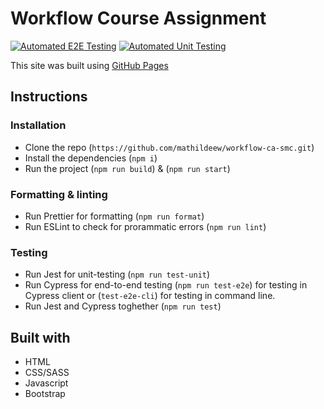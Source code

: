 # Workflow Course Assignment

[![Automated E2E Testing](https://github.com/mathildeew/workflow-ca-smc/actions/workflows/e2e-test.yml/badge.svg)](https://github.com/mathildeew/workflow-ca-smc/actions/workflows/e2e-test.yml)
[![Automated Unit Testing](https://github.com/mathildeew/workflow-ca-smc/actions/workflows/unit-test.yml/badge.svg)](https://github.com/mathildeew/workflow-ca-smc/actions/workflows/unit-test.yml)

This site was built using [GitHub Pages](https://mathildeew.github.io/workflow-ca-smc/)

## Instructions

### Installation

- Clone the repo (`https://github.com/mathildeew/workflow-ca-smc.git`)
- Install the dependencies (`npm i`)
- Run the project (`npm run build`) & (`npm run start`)

### Formatting & linting

- Run Prettier for formatting (`npm run format`)
- Run ESLint to check for prorammatic errors (`npm run lint`)

### Testing

- Run Jest for unit-testing (`npm run test-unit`)
- Run Cypress for end-to-end testing (`npm run test-e2e`) for testing in Cypress client or (`test-e2e-cli`) for testing in command line.
- Run Jest and Cypress toghether (`npm run test`)

## Built with

- HTML
- CSS/SASS
- Javascript
- Bootstrap
